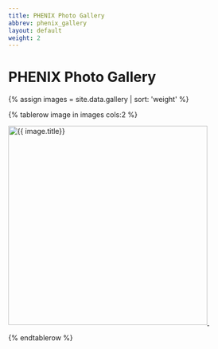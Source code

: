 ```yaml
---
title: PHENIX Photo Gallery
abbrev: phenix_gallery
layout: default
weight: 2
---
```

# PHENIX Photo Gallery

{% assign images = site.data.gallery | sort: 'weight' %}
<table>


{% tablerow image in images cols:2 %}
<a href="{{ '/utils/image.html' | relative_url }}">

<!-- a href="{{ image.path | relative_url }}" -->
<img src="{{ image.path | relative_url }}" alt="{{ image.title}}" width="400px"/>&nbsp;<br/><p/>
</a>
{% endtablerow %}

</table>
